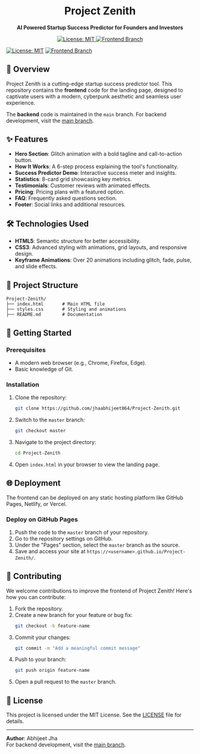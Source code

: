 <!-- Centered project title -->
<h1 align="center">Project Zenith</h1>

<!-- Centered subtitle/description -->
<p align="center">
  <b>AI Powered Startup Success Predictor for Founders and Investors</b>
</p>

<!-- Centered badges -->
<p align="center">
  <a href="https://opensource.org/licenses/MIT">
    <img src="https://img.shields.io/badge/License-MIT-green.svg" alt="License: MIT">
  </a>
  <a href="https://github.com/jhaabhijeet864/Project-Zenith/tree/master">
    <img src="https://img.shields.io/badge/Branch-Master-blue" alt="Frontend Branch">
  </a>
</p>

[![License: MIT](https://img.shields.io/badge/License-MIT-green.svg)](https://opensource.org/licenses/MIT)
[![Frontend Branch](https://img.shields.io/badge/Branch-Master-blue)](https://github.com/jhaabhijeet864/Project-Zenith/tree/master)

## 🚀 Overview
Project Zenith is a cutting-edge startup success predictor tool. This repository contains the **frontend** code for the landing page, designed to captivate users with a modern, cyberpunk aesthetic and seamless user experience.

The **backend** code is maintained in the `main` branch. For backend development, visit the [main branch](https://github.com/jhaabhijeet864/Project-Zenith/tree/main).

## ✨ Features
- **Hero Section**: Glitch animation with a bold tagline and call-to-action button.
- **How It Works**: A 6-step process explaining the tool's functionality.
- **Success Predictor Demo**: Interactive success meter and insights.
- **Statistics**: 8-card grid showcasing key metrics.
- **Testimonials**: Customer reviews with animated effects.
- **Pricing**: Pricing plans with a featured option.
- **FAQ**: Frequently asked questions section.
- **Footer**: Social links and additional resources.

## 🛠️ Technologies Used
- **HTML5**: Semantic structure for better accessibility.
- **CSS3**: Advanced styling with animations, grid layouts, and responsive design.
- **Keyframe Animations**: Over 20 animations including glitch, fade, pulse, and slide effects.

## 📂 Project Structure
```
Project-Zenith/
├── index.html       # Main HTML file
├── styles.css       # Styling and animations
├── README.md        # Documentation
```

## 🚀 Getting Started

### Prerequisites
- A modern web browser (e.g., Chrome, Firefox, Edge).
- Basic knowledge of Git.

### Installation
1. Clone the repository:
   ```bash
   git clone https://github.com/jhaabhijeet864/Project-Zenith.git
   ```
2. Switch to the `master` branch:
   ```bash
   git checkout master
   ```
3. Navigate to the project directory:
   ```bash
   cd Project-Zenith
   ```
4. Open `index.html` in your browser to view the landing page.

## 🌐 Deployment
The frontend can be deployed on any static hosting platform like GitHub Pages, Netlify, or Vercel.

### Deploy on GitHub Pages
1. Push the code to the `master` branch of your repository.
2. Go to the repository settings on GitHub.
3. Under the "Pages" section, select the `master` branch as the source.
4. Save and access your site at `https://<username>.github.io/Project-Zenith/`.

## 🤝 Contributing
We welcome contributions to improve the frontend of Project Zenith! Here's how you can contribute:
1. Fork the repository.
2. Create a new branch for your feature or bug fix:
   ```bash
   git checkout -b feature-name
   ```
3. Commit your changes:
   ```bash
   git commit -m "Add a meaningful commit message"
   ```
4. Push to your branch:
   ```bash
   git push origin feature-name
   ```
5. Open a pull request to the `master` branch.

## 📝 License
This project is licensed under the MIT License. See the [LICENSE](https://github.com/jhaabhijeet864/Project-Zenith/blob/master/LICENSE) file for details.

---

**Author**: Abhijeet Jha  
For backend development, visit the [main branch](https://github.com/jhaabhijeet864/Project-Zenith/tree/main).
